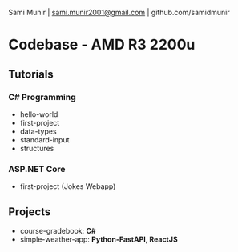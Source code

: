 Sami Munir | sami.munir2001@gmail.com | github.com/samidmunir
# Codebase - AMD R3 2200u
## Tutorials
### C# Programming
* hello-world
* first-project
* data-types
* standard-input
* structures
### ASP.NET Core
* first-project (Jokes Webapp)
## Projects
* course-gradebook: __C#__
* simple-weather-app: __Python-FastAPI, ReactJS__
